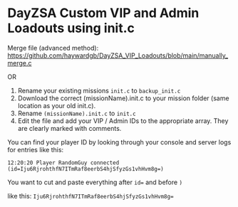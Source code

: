 # DayZSA Custom VIP and Admin Loadouts using init.c

Merge file (advanced method): https://github.com/haywardgb/DayZSA_VIP_Loadouts/blob/main/manually_merge.c

OR

1. Rename your existing missions `init.c` to `backup_init.c` 
2. Download the correct (missionName).init.c to your mission folder (same location as your old init.c).
3. Rename `(missionName).init.c` to `init.c`
4. Edit the file and add your VIP / Admin IDs to the appropriate array. They are clearly marked with comments. 

You can find your player ID by looking through your console and server logs for entries like this:
	
	12:20:20 Player RandomGuy connected (id=Iju6RjrohthfN7ITmRaf8eerbS4hjSfyzGs1vhHvm8g=)
	
You want to cut and paste everything after `id=` and before `)`
	
like this: `Iju6RjrohthfN7ITmRaf8eerbS4hjSfyzGs1vhHvm8g=`

